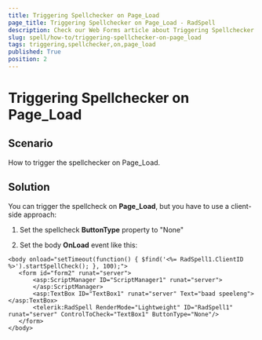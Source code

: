 ```yaml
---
title: Triggering Spellchecker on Page_Load
page_title: Triggering Spellchecker on Page_Load - RadSpell
description: Check our Web Forms article about Triggering Spellchecker on Page_Load.
slug: spell/how-to/triggering-spellchecker-on-page_load
tags: triggering,spellchecker,on,page_load
published: True
position: 2
---
```


# Triggering Spellchecker on Page_Load

## Scenario

How to trigger the spellchecker on Page_Load.

## Solution

You can trigger the spellcheck on **Page_Load**, but you have to use a client-side approach:

1) Set the spellcheck **ButtonType** property to "None"

2) Set the body **OnLoad** event like this:

````ASP.NET
<body onload="setTimeout(function() { $find('<%= RadSpell1.ClientID %>').startSpellCheck(); }, 100);">  
   <form id="form2" runat="server">
	   <asp:ScriptManager ID="ScriptManager1" runat="server">
	   </asp:ScriptManager>
	   <asp:TextBox ID="TextBox1" runat="server" Text="baad speeleng"></asp:TextBox>
	   <telerik:RadSpell RenderMode="Lightweight" ID="RadSpell1" runat="server" ControlToCheck="TextBox1" ButtonType="None"/>
   </form>
</body> 
````


